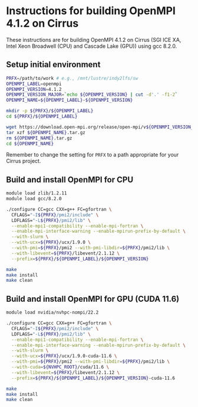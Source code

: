 Instructions for building OpenMPI 4.1.2 on Cirrus
=================================================

These instructions are for building OpenMPI 4.1.2 on Cirrus (SGI ICE XA, Intel Xeon Broadwell (CPU) and Cascade Lake (GPU)) using gcc 8.2.0.


Setup initial environment
-------------------------

```bash
PRFX=/path/to/work # e.g., /mnt/lustre/indy2lfs/sw
OPENMPI_LABEL=openmpi
OPENMPI_VERSION=4.1.2
OPENMPI_VERSION_MAJOR=`echo ${OPENMPI_VERSION} | cut -d'.' -f1-2`
OPENMPI_NAME=${OPENMPI_LABEL}-${OPENMPI_VERSION}

mkdir -p ${PRFX}/${OPENMPI_LABEL}
cd ${PRFX}/${OPENMPI_LABEL}

wget https://download.open-mpi.org/release/open-mpi/v${OPENMPI_VERSION_MAJOR}/${OPENMPI_NAME}.tar.gz
tar xzf ${OPENMPI_NAME}.tar.gz
rm ${OPENMPI_NAME}.tar.gz
cd ${OPENMPI_NAME}
```

Remember to change the setting for `PRFX` to a path appropriate for your Cirrus project.


Build and install OpenMPI for CPU
---------------------------------

```bash
module load zlib/1.2.11
module load gcc/8.2.0

./configure CC=gcc CXX=g++ FC=gfortran \
  CFLAGS="-I${PRFX}/pmi2/include" \
  LDFLAGS="-L${PRFX}/pmi2/lib" \
  --enable-mpi1-compatibility --enable-mpi-fortran \
  --enable-mpi-interface-warning --enable-mpirun-prefix-by-default \
  --with-slurm \
  --with-ucx=${PRFX}/ucx/1.9.0 \
  --with-pmi=${PRFX}/pmi2 --with-pmi-libdir=${PRFX}/pmi2/lib \
  --with-libevent=${PRFX}/libevent/2.1.12 \
  --prefix=${PRFX}/${OPENMPI_LABEL}/${OPENMPI_VERSION}

make
make install
make clean
```


Build and install OpenMPI for GPU (CUDA 11.6)
---------------------------------------------

```bash
module load nvidia/nvhpc-nompi/22.2

./configure CC=gcc CXX=g++ FC=gfortran \
  CFLAGS="-I${PRFX}/pmi2/include" \
  LDFLAGS="-L${PRFX}/pmi2/lib" \
  --enable-mpi1-compatibility --enable-mpi-fortran \
  --enable-mpi-interface-warning --enable-mpirun-prefix-by-default \
  --with-slurm \
  --with-ucx=${PRFX}/ucx/1.9.0-cuda-11.6 \
  --with-pmi=${PRFX}/pmi2 --with-pmi-libdir=${PRFX}/pmi2/lib \
  --with-cuda=${NVHPC_ROOT}/cuda/11.6 \
  --with-libevent=${PRFX}/libevent/2.1.12 \
  --prefix=${PRFX}/${OPENMPI_LABEL}/${OPENMPI_VERSION}-cuda-11.6

make
make install
make clean
```